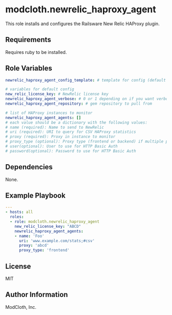 modcloth.newrelic_haproxy_agent
=========

This role installs and configures the Railsware New Relic HAProxy plugin.

Requirements
------------

Requires ruby to be installed.

Role Variables
--------------

```yml
newrelic_haproxy_agent_config_template: # template for config (default template is provided)

# variables for default config
new_relic_license_key: # NewRelic license key
newrelic_haproxy_agent_verbose: # 0 or 1 depending on if you want verbose output from the plugin
newrelic_haproxy_agent_repository: # gem repository to pull from

# list of HAProxy instances to monitor
newrelic_haproxy_agent_agents: []
# each value should be a dictionary with the following values:
# name (required): Name to send to NewRelic
# uri (required): URI to query for CSV HAProxy statistics
# proxy (required): Proxy in instance to monitor
# proxy_type (optional): Proxy type (frontend or backend) if multiple proxies have the same name
# user(optional): User to use for HTTP Basic Auth
# password(optional): Password to use for HTTP Basic Auth
```


Dependencies
------------

None.

Example Playbook
----------------

```yml
---
- hosts: all
  roles:
  - role: modcloth.newrelic_haproxy_agent
    new_relic_license_key: "ABCD"
    newrelic_haproxy_agent_agents:
    - name: 'Foo'
      uri: 'www.example.com/stats;#csv'
      proxy: 'abcd'
      proxy_type: 'frontend'
```

License
-------

MIT

Author Information
------------------

ModCloth, Inc.
